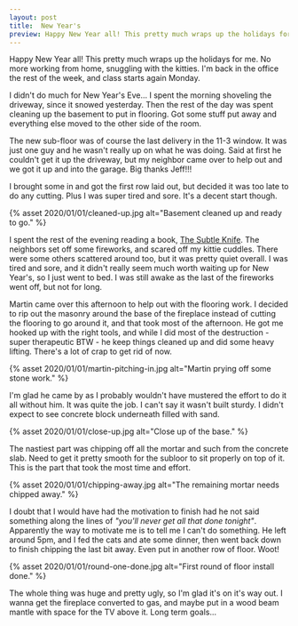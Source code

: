 ```yaml
---
layout: post
title:  New Year's
preview: Happy New Year all! This pretty much wraps up the holidays for me. No more working from home, snuggling with the kitties. I'm back in the office the rest of the week, and class starts again Monday. 
---
```


Happy New Year all! This pretty much wraps up the holidays for me. No more working from home, snuggling with the kitties. I'm back in the office the rest of the week, and class starts again Monday. 

I didn't do much for New Year's Eve... I spent the morning shoveling the driveway, since it snowed yesterday. Then the rest of the day was spent cleaning up the basement to put in flooring. Got some stuff put away and everything else moved to the other side of the room. 

The new sub-floor was of course the last delivery in the 11-3 window. It was just one guy and he wasn't really up on what he was doing. Said at first he couldn't get it up the driveway, but my neighbor came over to help out and we got it up and into the garage. Big thanks Jeff!!!

I brought some in and got the first row laid out, but decided it was too late to do any cutting. Plus I was super tired and sore. It's a decent start though.

{% asset 2020/01/01/cleaned-up.jpg alt="Basement cleaned up and ready to go." %}

I spent the rest of the evening reading a book, [The Subtle Knife](/book/the-subtle-knife). The neighbors set off some fireworks, and scared off my kittie cuddles. There were some others scattered around too, but it was pretty quiet overall. I was tired and sore, and it didn't really seem much worth waiting up for New Year's, so I just went to bed. I was still awake as the last of the fireworks went off, but not for long. 

Martin came over this afternoon to help out with the flooring work. I decided to rip out the masonry around the base of the fireplace instead of cutting the flooring to go around it, and that took most of the afternoon. He got me hooked up with the right tools, and while I did most of the destruction - super therapeutic BTW - he keep things cleaned up and did some heavy lifting. There's a lot of crap to get rid of now.

{% asset 2020/01/01/martin-pitching-in.jpg alt="Martin prying off some stone work." %}

I'm glad he came by as I probably wouldn't have mustered the effort to do it all without him. It was quite the job. I can't say it wasn't built sturdy. I didn't expect to see concrete block underneath filled with sand.

{% asset 2020/01/01/close-up.jpg alt="Close up of the base." %}

The nastiest part was chipping off all the mortar and such from the concrete slab. Need to get it pretty smooth for the subloor to sit properly on top of it. This is the part that took the most time and effort.

{% asset 2020/01/01/chipping-away.jpg alt="The remaining mortar needs chipped away." %}

I doubt that I would have had the motivation to finish had he not said something along the lines of *"you'll never get all that done tonight"*. Apparently the way to motivate me is to tell me I can't do something. He left around 5pm, and I fed the cats and ate some dinner, then went back down to finish chipping the last bit away. Even put in another row of floor. Woot!

{% asset 2020/01/01/round-one-done.jpg alt="First round of floor install done." %}

The whole thing was huge and pretty ugly, so I'm glad it's on it's way out. I wanna get the fireplace converted to gas, and maybe put in a wood beam mantle with space for the TV above it. Long term goals... 


